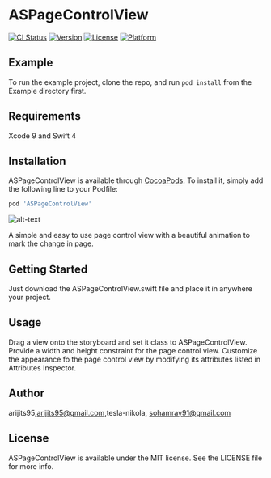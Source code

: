 # ASPageControlView

[![CI Status](https://img.shields.io/travis/tesla-nikola/ASPageControlView.svg?style=flat)](https://travis-ci.org/tesla-nikola/ASPageControlView)
[![Version](https://img.shields.io/cocoapods/v/ASPageControlView.svg?style=flat)](https://cocoapods.org/pods/ASPageControlView)
[![License](https://img.shields.io/cocoapods/l/ASPageControlView.svg?style=flat)](https://cocoapods.org/pods/ASPageControlView)
[![Platform](https://img.shields.io/cocoapods/p/ASPageControlView.svg?style=flat)](https://cocoapods.org/pods/ASPageControlView)

## Example

To run the example project, clone the repo, and run `pod install` from the Example directory first.

## Requirements
Xcode 9 and Swift 4

## Installation

ASPageControlView is available through [CocoaPods](https://cocoapods.org). To install
it, simply add the following line to your Podfile:

```ruby
pod 'ASPageControlView'
```
![alt-text](https://media.giphy.com/media/cCbKd8UHrFInTo36kw/giphy.gif)

A simple and easy to use page control view with a beautiful animation to mark the change in page.

## Getting Started

Just download the ASPageControlView.swift file and place it in anywhere your project.

## Usage

Drag a view onto the storyboard and set it class to ASPageControlView. Provide a width and height constraint for the page control view. Customize the appearance fo the page control view by modifying its attributes listed in Attributes Inspector.

## Author

arijits95,arijits95@gmail.com,tesla-nikola, sohamray91@gmail.com

## License

ASPageControlView is available under the MIT license. See the LICENSE file for more info.
